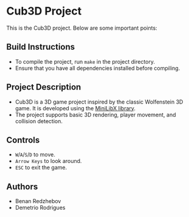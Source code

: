 # Cub3D Project

This is the Cub3D project. Below are some important points:

## Build Instructions
- To compile the project, run `make` in the project directory.
- Ensure that you have all dependencies installed before compiling.

## Project Description
- Cub3D is a 3D game project inspired by the classic Wolfenstein 3D game. It is developed using the [MiniLibX library](https://harm-smits.github.io/42docs/libs/minilibx).
- The project supports basic 3D rendering, player movement, and collision detection.

## Controls
- `W`/`A`/`S`/`D` to move.
- `Arrow Keys` to look around.
- `ESC` to exit the game.

## Authors
- Benan Redzhebov 
- Demetrio Rodrigues
